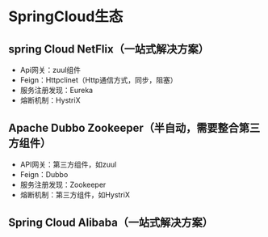 # SpringCloud生态

## spring Cloud NetFlix（一站式解决方案）

- Api网关：zuul组件
- Feign：Httpclinet（Http通信方式，同步，阻塞）
- 服务注册发现：Eureka
- 熔断机制：HystriX



## Apache Dubbo Zookeeper（半自动，需要整合第三方组件）

- API网关：第三方组件，如zuul
- Feign：Dubbo
- 服务注册发现：Zookeeper
- 熔断机制：第三方组件，如HystriX



## Spring Cloud Alibaba（一站式解决方案）

